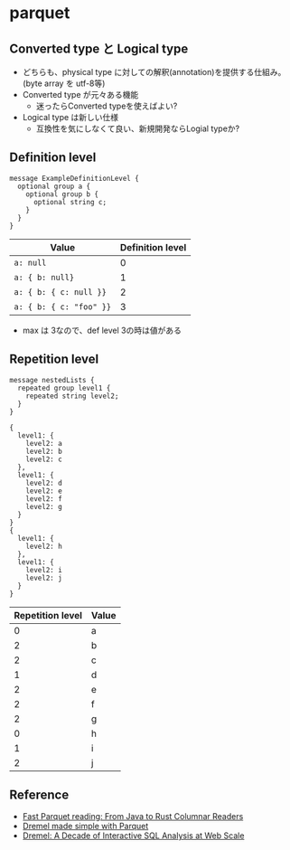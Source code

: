 # parquet

## Converted type と Logical type

* どちらも、physical type に対しての解釈(annotation)を提供する仕組み。(byte array を utf-8等)
* Converted type が元々ある機能
  * 迷ったらConverted typeを使えばよい?
* Logical type は新しい仕様
  * 互換性を気にしなくて良い、新規開発ならLogial typeか?

## Definition level

```
message ExampleDefinitionLevel {
  optional group a {
    optional group b {
      optional string c;
    }
  }
}
```

| Value                   | Definition level |
|-------------------------|------------------|
| `a: null`               | 0                |
| `a: { b: null}`         | 1                |
| `a: { b: { c: null }}`  | 2                |
| `a: { b: { c: "foo" }}` | 3                |

* max は 3なので、def level 3の時は値がある


## Repetition level

```
message nestedLists {
  repeated group level1 {
    repeated string level2;
  }
}
```

```
{
  level1: {
    level2: a
    level2: b
    level2: c
  },
  level1: {
    level2: d
    level2: e
    level2: f
    level2: g
  }
}
{
  level1: {
    level2: h
  },
  level1: {
    level2: i
    level2: j
  }
}
```

| Repetition level | Value |
|------------------|-------|
| 0                | a     |
| 2                | b     |
| 2                | c     |
| 1                | d     |
| 2                | e     |
| 2                | f     |
| 2                | g     |
| 0                | h     |
| 1                | i     |
| 2                | j     |


## Reference

* [Fast Parquet reading: From Java to Rust Columnar Readers](https://baarse.substack.com/p/fast-parquet-reading-from-java-to)
* [Dremel made simple with Parquet](https://blog.x.com/engineering/en_us/a/2013/dremel-made-simple-with-parquet)
* [Dremel: A Decade of Interactive SQL Analysis at Web Scale](https://storage.googleapis.com/gweb-research2023-media/pubtools/5750.pdf)
